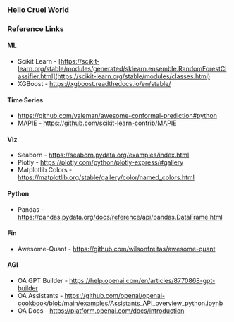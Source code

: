 ### Hello Cruel World

### Reference Links
#### ML
- Scikit Learn - [https://scikit-learn.org/stable/modules/generated/sklearn.ensemble.RandomForestClassifier.html](https://scikit-learn.org/stable/modules/classes.html)
- XGBoost - https://xgboost.readthedocs.io/en/stable/
#### Time Series
- https://github.com/valeman/awesome-conformal-prediction#python
- MAPIE - https://github.com/scikit-learn-contrib/MAPIE
#### Viz
- Seaborn - https://seaborn.pydata.org/examples/index.html
- Plotly - https://plotly.com/python/plotly-express/#gallery
- Matplotlib Colors -https://matplotlib.org/stable/gallery/color/named_colors.html

#### Python
- Pandas - https://pandas.pydata.org/docs/reference/api/pandas.DataFrame.html

#### Fin
- Awesome-Quant - https://github.com/wilsonfreitas/awesome-quant

#### AGI
- OA GPT Builder - https://help.openai.com/en/articles/8770868-gpt-builder
- OA Assistants - https://github.com/openai/openai-cookbook/blob/main/examples/Assistants_API_overview_python.ipynb
- OA Docs - https://platform.openai.com/docs/introduction
